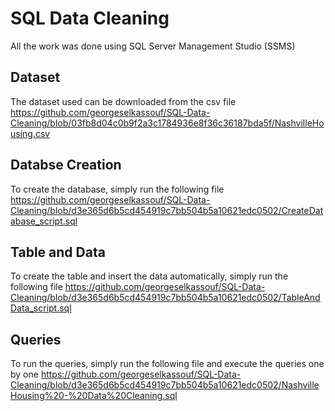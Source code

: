 # SQL Data Cleaning

All the work was done using SQL Server Management Studio (SSMS)

## Dataset
The dataset used can be downloaded from the csv file
https://github.com/georgeselkassouf/SQL-Data-Cleaning/blob/03fb8d04c0b9f2a3c1784936e8f36c36187bda5f/NashvilleHousing.csv

## Databse Creation
To create the database, simply run the following file
https://github.com/georgeselkassouf/SQL-Data-Cleaning/blob/d3e365d6b5cd454919c7bb504b5a10621edc0502/CreateDatabase_script.sql

## Table and Data
To create the table and insert the data automatically, simply run the following file
https://github.com/georgeselkassouf/SQL-Data-Cleaning/blob/d3e365d6b5cd454919c7bb504b5a10621edc0502/TableAndData_script.sql

## Queries
To run the queries, simply run the following file and execute the queries one by one
https://github.com/georgeselkassouf/SQL-Data-Cleaning/blob/d3e365d6b5cd454919c7bb504b5a10621edc0502/NashvilleHousing%20-%20Data%20Cleaning.sql

